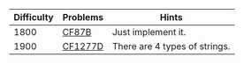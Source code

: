 | Difficulty | Problems | Hints |
| -------- | -------- | -------- |
| 1800 | [CF87B](https://codeforces.com/problemset/problem/87/B) | Just implement it. |
| 1900 | [CF1277D](https://codeforces.com/problemset/problem/1277/D) | There are $4$ types of strings. |